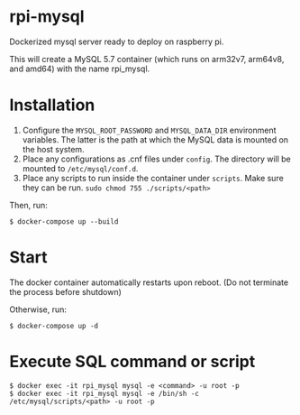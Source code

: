 # rpi-mysql

Dockerized mysql server ready to deploy on raspberry pi.

This will create a MySQL 5.7 container (which runs on arm32v7, arm64v8, and amd64) with the name rpi_mysql.

# Installation

1. Configure the `MYSQL_ROOT_PASSWORD` and `MYSQL_DATA_DIR` environment variables. The latter is the path at which the MySQL data is mounted on the host system.
2. Place any configurations as .cnf files under `config`. The directory will be mounted to `/etc/mysql/conf.d`.
3. Place any scripts to run inside the container under `scripts`. Make sure they can be run. `sudo chmod 755 ./scripts/<path>`

Then, run:

```
$ docker-compose up --build
```

# Start

The docker container automatically restarts upon reboot. (Do not terminate the process before shutdown)

Otherwise, run:

```
$ docker-compose up -d
```

# Execute SQL command or script

```
$ docker exec -it rpi_mysql mysql -e <command> -u root -p
$ docker exec -it rpi_mysql mysql -e /bin/sh -c /etc/mysql/scripts/<path> -u root -p
```

